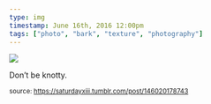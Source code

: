 ```yaml
---
type: img
timestamp: June 16th, 2016 12:00pm
tags: ["photo", "bark", "texture", "photography"]
---
```

<img src="https://saturdayxiii.github.io/media/146020178743.jpg"/>

Don’t be knotty.
 
      
      
  
<small>source: https://saturdayxiii.tumblr.com/post/146020178743</small>